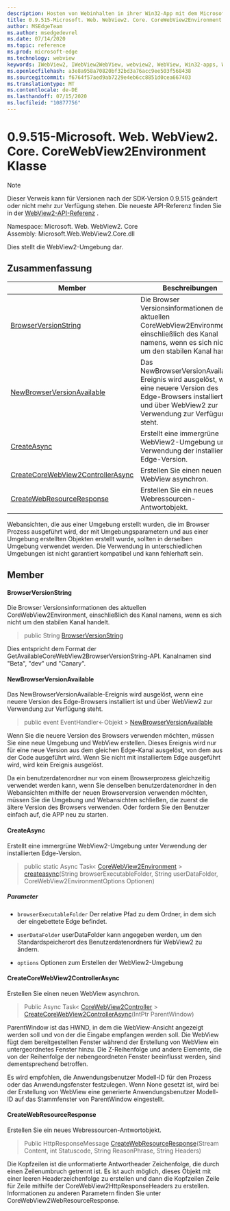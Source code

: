 ```yaml
---
description: Hosten von Webinhalten in ihrer Win32-App mit dem Microsoft Edge WebView2-Steuerelement
title: 0.9.515-Microsoft. Web. WebView2. Core. CoreWebView2Environment
author: MSEdgeTeam
ms.author: msedgedevrel
ms.date: 07/14/2020
ms.topic: reference
ms.prod: microsoft-edge
ms.technology: webview
keywords: IWebView2, IWebView2WebView, webview2, WebView, Win32-apps, Win32, Edge, ICoreWebView2, ICoreWebView2Controller, Browser-Steuerelement, Edge-HTML
ms.openlocfilehash: a3e8a958a70820bf32bd3a76acc9ee503f568438
ms.sourcegitcommit: f6764f57aed9ab7229e4eb6cc8851d0cea667403
ms.translationtype: MT
ms.contentlocale: de-DE
ms.lasthandoff: 07/15/2020
ms.locfileid: "10877756"
---
```

# 0.9.515-Microsoft. Web. WebView2. Core. CoreWebView2Environment Klasse 

> [!NOTE]
> Dieser Verweis kann für Versionen nach der SDK-Version 0.9.515 geändert oder nicht mehr zur Verfügung stehen. Die neueste API-Referenz finden Sie in der [WebView2-API-Referenz](../../../webview2-api-reference.md) .

Namespace: Microsoft. Web. WebView2. Core \
Assembly: Microsoft.Web.WebView2.Core.dll

Dies stellt die WebView2-Umgebung dar.

## Zusammenfassung

 Member                        | Beschreibungen
--------------------------------|---------------------------------------------
[BrowserVersionString](#browserversionstring) | Die Browser Versionsinformationen des aktuellen CoreWebView2Environment, einschließlich des Kanal namens, wenn es sich nicht um den stabilen Kanal handelt.
[NewBrowserVersionAvailable](#newbrowserversionavailable) | Das NewBrowserVersionAvailable-Ereignis wird ausgelöst, wenn eine neuere Version des Edge-Browsers installiert ist und über WebView2 zur Verwendung zur Verfügung steht.
[CreateAsync](#createasync) | Erstellt eine immergrüne WebView2-Umgebung unter Verwendung der installierten Edge-Version.
[CreateCoreWebView2ControllerAsync](#createcorewebview2controllerasync) | Erstellen Sie einen neuen WebView asynchron.
[CreateWebResourceResponse](#createwebresourceresponse) | Erstellen Sie ein neues Webressourcen-Antwortobjekt.

Webansichten, die aus einer Umgebung erstellt wurden, die im Browser Prozess ausgeführt wird, der mit Umgebungsparametern und aus einer Umgebung erstellten Objekten erstellt wurde, sollten in derselben Umgebung verwendet werden. Die Verwendung in unterschiedlichen Umgebungen ist nicht garantiert kompatibel und kann fehlerhaft sein.

## Member

#### BrowserVersionString 

Die Browser Versionsinformationen des aktuellen CoreWebView2Environment, einschließlich des Kanal namens, wenn es sich nicht um den stabilen Kanal handelt.

> public String [BrowserVersionString](#browserversionstring)

Dies entspricht dem Format der GetAvailableCoreWebView2BrowserVersionString-API. Kanalnamen sind "Beta", "dev" und "Canary".

#### NewBrowserVersionAvailable 

Das NewBrowserVersionAvailable-Ereignis wird ausgelöst, wenn eine neuere Version des Edge-Browsers installiert ist und über WebView2 zur Verwendung zur Verfügung steht.

> public event EventHandler<-Objekt > [NewBrowserVersionAvailable](#newbrowserversionavailable)

Wenn Sie die neuere Version des Browsers verwenden möchten, müssen Sie eine neue Umgebung und WebView erstellen. Dieses Ereignis wird nur für eine neue Version aus dem gleichen Edge-Kanal ausgelöst, von dem aus der Code ausgeführt wird. Wenn Sie nicht mit installiertem Edge ausgeführt wird, wird kein Ereignis ausgelöst.

Da ein benutzerdatenordner nur von einem Browserprozess gleichzeitig verwendet werden kann, wenn Sie denselben benutzerdatenordner in den Webansichten mithilfe der neuen Browserversion verwenden möchten, müssen Sie die Umgebung und Webansichten schließen, die zuerst die ältere Version des Browsers verwenden. Oder fordern Sie den Benutzer einfach auf, die APP neu zu starten.

#### CreateAsync 

Erstellt eine immergrüne WebView2-Umgebung unter Verwendung der installierten Edge-Version.

> public static Async Task< [CoreWebView2Environment](microsoft-web-webview2-core-corewebview2environment.md)  >  [createasync](#createasync)(String browserExecutableFolder, String userDataFolder, CoreWebView2EnvironmentOptions Optionen)

##### Parameter
* `browserExecutableFolder` Der relative Pfad zu dem Ordner, in dem sich der eingebettete Edge befindet. 

* `userDataFolder` userDataFolder kann angegeben werden, um den Standardspeicherort des Benutzerdatenordners für WebView2 zu ändern. 

* `options` Optionen zum Erstellen der WebView2-Umgebung

#### CreateCoreWebView2ControllerAsync 

Erstellen Sie einen neuen WebView asynchron.

> Public Async Task< [CoreWebView2Controller](microsoft-web-webview2-core-corewebview2controller.md)  >  [CreateCoreWebView2ControllerAsync](#createcorewebview2controllerasync)(IntPtr ParentWindow)

ParentWindow ist das HWND, in dem die WebView-Ansicht angezeigt werden soll und von der die Eingabe empfangen werden soll. Die WebView fügt dem bereitgestellten Fenster während der Erstellung von WebView ein untergeordnetes Fenster hinzu. Die Z-Reihenfolge und andere Elemente, die von der Reihenfolge der nebengeordneten Fenster beeinflusst werden, sind dementsprechend betroffen.

Es wird empfohlen, die Anwendungsbenutzer Modell-ID für den Prozess oder das Anwendungsfenster festzulegen. Wenn None gesetzt ist, wird bei der Erstellung von WebView eine generierte Anwendungsbenutzer Modell-ID auf das Stammfenster von ParentWindow eingestellt.

#### CreateWebResourceResponse 

Erstellen Sie ein neues Webressourcen-Antwortobjekt.

> Public HttpResponseMessage [CreateWebResourceResponse](#createwebresourceresponse)(Stream Content, int Statuscode, String ReasonPhrase, String Headers)

Die Kopfzeilen ist die unformatierte Antwortheader Zeichenfolge, die durch einen Zeilenumbruch getrennt ist. Es ist auch möglich, dieses Objekt mit einer leeren Headerzeichenfolge zu erstellen und dann die Kopfzeilen Zeile für Zeile mithilfe der CoreWebView2HttpResponseHeaders zu erstellen. Informationen zu anderen Parametern finden Sie unter CoreWebView2WebResourceResponse.

